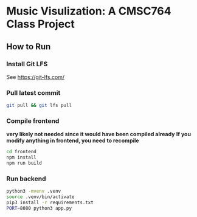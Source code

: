 # Music Visulization: A CMSC764 Class Project

## How to Run
### Install Git LFS
See https://git-lfs.com/

### Pull latest commit
```sh
git pull && git lfs pull
```

### Compile frontend
**very likely not needed since it would have been compiled already**
**If you modify anything in frontend, you need to recompile**
```sh
cd frontend
npm install
npm run build
```

### Run backend
```sh
python3 -mvenv .venv
source .venv/bin/activate
pip3 install -r requirements.txt
PORT=8080 python3 app.py
```